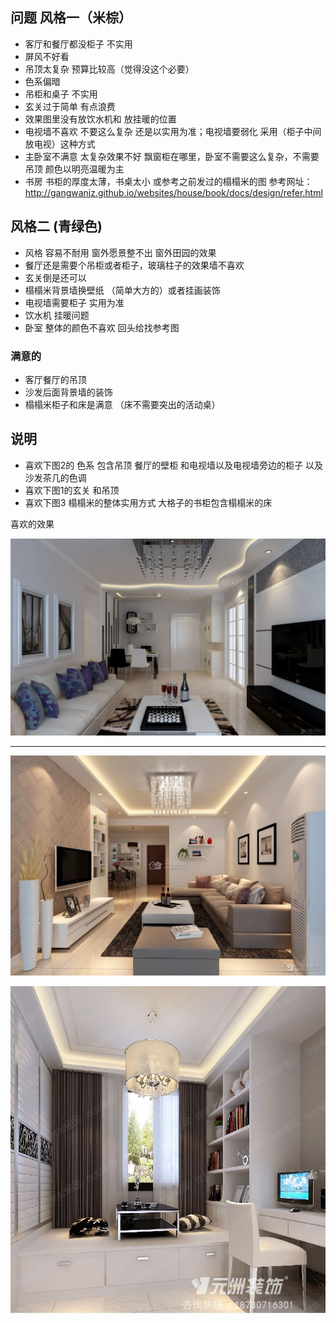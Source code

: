 ## 问题 风格一（米棕）

- 客厅和餐厅都没柜子 不实用
- 屏风不好看
- 吊顶太复杂 预算比较高（觉得没这个必要）
- 色系偏暗
- 吊柜和桌子 不实用
- 玄关过于简单 有点浪费 
- 效果图里没有放饮水机和 放挂暖的位置
- 电视墙不喜欢 不要这么复杂 还是以实用为准；电视墙要弱化 采用（柜子中间 放电视）这种方式
- 主卧室不满意 太复杂效果不好 飘窗柜在哪里，卧室不需要这么复杂，不需要吊顶 颜色以明亮温暖为主
- 书房 书柜的厚度太薄，书桌太小  或参考之前发过的榻榻米的图 参考网址：http://gangwanjz.github.io/websites/house/book/docs/design/refer.html 



## 风格二 (青绿色)

- 风格 容易不耐用 窗外愿景整不出 窗外田园的效果
- 餐厅还是需要个吊柜或者柜子，玻璃柱子的效果墙不喜欢 
- 玄关倒是还可以
- 榻榻米背景墙换壁纸 （简单大方的）或者挂画装饰
- 电视墙需要柜子 实用为准
- 饮水机 挂暖问题
- 卧室 整体的颜色不喜欢 回头给找参考图 

### 满意的

- 客厅餐厅的吊顶
- 沙发后面背景墙的装饰
- 榻榻米柜子和床是满意 （床不需要突出的活动桌）


## 说明

- 喜欢下图2的 色系 包含吊顶 餐厅的壁柜 和电视墙以及电视墙旁边的柜子 以及沙发茶几的色调
- 喜欢下图1的玄关 和吊顶
- 喜欢下图3 榻榻米的整体实用方式  大格子的书柜包含榻榻米的床 

喜欢的效果

![大气风格](img/1.jpg)

---

![大气风格2](img/2.jpg)


![榻榻米](img/13.jpg)
